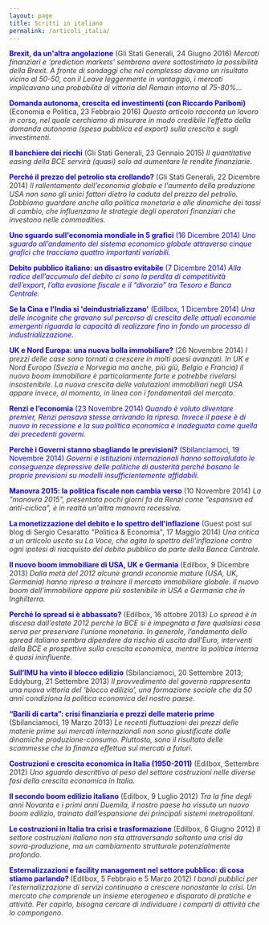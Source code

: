 ```yaml
---
layout: page
title: Scritti in italiano
permalink: /articoli_italia/
---
```


<style type="text/css">a {text-decoration: none; color: inherit}</style>

<span style="color: #1008F4;"><strong><a href="https://danielegirardi.github.io/posts/brexitpost" target="_blank" rel="noopener">Brexit, da un'altra angolazione</a></strong></span>
<span style="color: #333333;"><a href="http://www.glistatigenerali.com/borsa_istituzioni-ue/brexit-da-unaltra-angolazione/"  target="_blank" rel="noopener">(Gli Stati Generali, 24 Giugno 2016)</a>
<em> Mercati finanziari e ‘prediction markets’ sembrano avere sottostimato la possibilità della Brexit. A fronte di sondaggi che nel complesso davano un risultato vicino al 50-50, con il Leave leggermente in vantaggio, i mercati implicavano una probabilità di vittoria del Remain intorno al 75-80%... </em>
</span>

<span style="color: #1008F4;"><strong><a href="http://www.economiaepolitica.it/politiche-economiche/domanda-autonoma-crescita-ed-investimenti/" target="_blank" rel="noopener">Domanda autonoma, crescita ed investimenti (con Riccardo Pariboni)</a></strong>
<span style="color: #333333;"><a href="http://www.economiaepolitica.it/politiche-economiche/domanda-autonoma-crescita-ed-investimenti/"  target="_blank" rel="noopener">(Economia e Politica, 23 Febbraio 2016)
</a><em>Questo articolo racconta un lavoro in corso, nel quale cerchiamo di misurare in modo credibile l’effetto della domanda autonoma (spesa pubblica ed export) sulla crescita e sugli investimenti.</em>

<span style="color: #1008F4;"><strong><a href="https://danielegirardi.github.io/posts/banchieredeiricchi" target="_blank" rel="noopener">Il banchiere dei ricchi</a></strong>
<span style="color: #333333;"><a href="http://www.glistatigenerali.com/euro-e-bce_macroeconomia/il-banchiere-dei-ricchi/"  target="_blank" rel="noopener">(Gli Stati Generali, 23 Gennaio 2015)
</a><em>Il quantitative easing della BCE servirà (quasi) solo ad aumentare le rendite finanziarie.</em>

<span style="color: #1008F4;"><strong><a href="https://danielegirardi.github.io/posts/crollo_petrolio" target="_blank" rel="noopener">Perché il prezzo del petrolio sta crollando?</a></strong>
<span style="color: #333333;"><a href="http://www.glistatigenerali.com/capitali_macroeconomia_materie-prime/perche-e-crollato-il-prezzo-del-petrolio/"  target="_blank" rel="noopener">(Gli Stati Generali, 22 Dicembre 2014)
</a><em>Il rallentamento dell'economia globale e l'aumento della produzione USA non sono gli unici fattori dietro la caduta del prezzo del petrolio. Dobbiamo guardare anche alla politica monetaria e alle dinamiche dei tassi di cambio, che influenzano le strategie degli operatori finanziari che investono nelle commodities.  </em>

<span style="color: #1008F4;"><strong><a href="https://danielegirardi.github.io/posts/cinque_grafici" target="_blank" rel="noopener">Uno sguardo sull'economia mondiale in 5 grafici</a></strong>
(16 Dicembre 2014)
<em>Uno sguardo all’andamento del sistema economico globale attraverso cinque grafici che tracciano quattro importanti variabili.</em>

<span style="color: #1008F4;"><strong><a href="https://danielegirardi.github.io/posts/debito_ita_post" target="_blank" rel="noopener">Debito pubblico italiano: un disastro evitabile</a></strong>
(7 Dicembre 2014)
<em> Alla radice dell’accumulo del debito ci sono la perdita di competitività dell’export, l’alta evasione fiscale e il “divorzio” tra Tesoro e Banca Centrale.</em>

<span style="color: #1008F4;"><strong><a href="https://danielegirardi.github.io/posts/premature_deindustrialization" target="_blank" rel="noopener">Se la Cina e l'India si 'deindustrializzano'</a></strong>
(Edilbox, 1 Dicembre 2014)
<em> Una delle incognite che gravano sul percorso di crescita delle attuali economie emergenti riguarda la capacità di realizzare fino in fondo un processo di industrializzazione. </em>

<span style="color: #1008F4;"><strong><a href="http://www.reconomics.it/uk-e-nord-europa-una-nuova-bolla-immobiliare/" target="_blank" rel="noopener">UK e Nord Europa: una nuova bolla immobiliare?</a></strong>
<span style="color: #333333;"><a href="http://www.reconomics.it/uk-e-nord-europa-una-nuova-bolla-immobiliare/"  target="_blank" rel="noopener">(26 Novembre 2014)
</a><em>I prezzi delle case sono tornati a crescere in molti paesi avanzati. In UK e Nord Europa (Svezia e Norvegia ma anche, più giù, Belgio e Francia) il nuovo boom immobiliare è particolarmente forte e potrebbe rivelarsi insostenibile. La nuova crescita delle valutazioni immobiliari negli USA appare invece, al momento, in linea con i fondamentali del mercato.</em>

<span style="color: #1008F4;"><strong><a href="https://danielegirardi.github.io/posts/renzi_economia" target="_blank" rel="noopener">Renzi e l’economia</a></strong>
(23 Novembre 2014)
<em>Quando è voluto diventare premier, Renzi pensava stesse arrivando la ripresa. Invece il paese è di nuovo in recessione e la sua politica economica è inadeguata come quella dei precedenti governi. </em>

<span style="color: #1008F4;"><strong><a href="https://danielegirardi.github.io/posts/previsioni_sbagliate" target="_blank" rel="noopener">Perchè i Governi stanno sbagliando le previsioni?</a></strong>
(Sbilanciamoci, 19 Novembre 2014)
<em>Governi e istituzioni internazionali hanno sottovalutato le conseguenze depressive delle politiche di austerità perché basano le proprie previsioni su modelli insufficientemente affidabili. </em>

<span style="color: #1008F4;"><strong><a href="https://danielegirardi.github.io/posts/manovra_2015" target="_blank" rel="noopener">Manovra 2015: la politica fiscale non cambia verso</a></strong>
<span style="color: #333333;"><a href="https://danielegirardi.github.io/posts/manovra_2015"  target="_blank" rel="noopener">(10 Novembre 2014)
</a><em>La "manovra 2015", presentata pochi giorni fa da Renzi come “espansiva ed anti-ciclica”, è in realtà un'altra manovra recessiva.  </em>

<span style="color: #1008F4;"><strong><a href="http://politicaeconomiablog.blogspot.com/2014/05/una-critica-la-voce.html" target="_blank" rel="noopener">La monetizzazione del debito e lo spettro dell'inflazione</a></strong>
<span style="color: #333333;"><a href="http://politicaeconomiablog.blogspot.com/2014/05/una-critica-la-voce.html"  target="_blank" rel="noopener">(Guest post sul blog di Sergio Cesaratto "Politica & Economia", 17 Maggio 2014)
</a><em>Una critica a un articolo uscito su La Voce, che agita lo spettro dell'inflazione contro ogni ipotesi di riacquisto del debito pubblico da parte della Banca Centrale.</em>

<span style="color: #1008F4;"><strong><a href="https://danielegirardi.github.io/posts/nuovo_boom_immobiliare_2013" target="_blank" rel="noopener">Il nuovo boom immobiliare di USA, UK e Germania</a></strong>
<span style="color: #333333;"><a href="http://www.reconomics.it/il-nuovo-boom-immobiliare-di-usa-uk-e-germania/"  target="_blank" rel="noopener">(Edilbox, 9 Dicembre 2013)
</a><em>Dalla metà del 2012 alcune grandi economie mature (USA, UK, Germania) hanno ripreso a trainare il mercato immobiliare globale. Il nuovo boom dell’immobiliare appare più sostenibile in USA e Germania che in Inghilterra.</em>

<span style="color: #1008F4;"><strong><a href="https://danielegirardi.github.io/posts/spread_2013_post" target="_blank" rel="noopener">Perché lo spread si è abbassato?</a></strong>
<span style="color: #333333;">(Edilbox, 16 ottobre 2013)
<em>Lo spread è in discesa dall’estate 2012 perchè la BCE si è impegnata a fare qualsiasi cosa serva per preservare l’unione monetaria. In generale, l’andamento dello spread italiano sembra dipendere da rischio di uscita dall’Euro, interventi della BCE e prospettive sulla crescita economica, mentre la politica interna è quasi ininfluente.</em>

<span style="color: #1008F4;"><strong><a href="https://danielegirardi.github.io/posts/imu_blocco_edilizio" target="_blank" rel="noopener">Sull’IMU ha vinto il blocco edilizio</a></strong>
<span style="color: #333333;"><a href="http://old.sbilanciamoci.info/Sezioni/italie/Sull-Imu-ha-vinto-il-blocco-edilizio-20170.html"  target="_blank" rel="noopener">(Sbilanciamoci, 20 Settembre 2013</a>;  <a href="http://www.eddyburg.it/2013/09/sullimu-ha-vinto-il-blocco-edilizio.html"  target="_blank" rel="noopener">Eddyburg, 21 Settembre 2013</a>)
</a><em>Il provvedimento del governo rappresenta una nuova vittoria del ‘blocco edilizio’, una formazione sociale che da 50 anni condiziona la politica economica del nostro paese.</em>

<span style="color: #1008F4;"><strong><a href="https://danielegirardi.github.io/posts/barili_di_carta" target="_blank" rel="noopener">“Barili di carta”: crisi finanziaria e prezzi delle materie prime</a></strong>
<span style="color: #333333;"><a href="http://sbilanciamoci.info/barili-di-carta-le-materie-prime-in-balia-del-casino-17364/"  target="_blank" rel="noopener">(Sbilanciamoci, 19 Marzo 2013)
</a><em>Le recenti fluttuazioni dei prezzi delle materie prime sui mercati internazionali non sono giustificate dalle dinamiche produzione-consumo. Piuttosto, sono il risultato delle scommesse che la finanza effettua sui mercati a futuri.</em>

<span style="color: #1008F4;"><strong><a href="https://danielegirardi.github.io/posts/costruzioni_e_crescita" target="_blank" rel="noopener">Costruzioni e crescita economica in Italia (1950-2011)</a></strong>
<span style="color: #333333;">(Edilbox, Settembre 2012)
<em>Uno sguardo descrittivo al peso del settore costruzioni nelle diverse fasi della crescita economica in Italia.</em>

<span style="color: #1008F4;"><strong><a href="https://danielegirardi.github.io/posts/secondoboomedilizio" target="_blank" rel="noopener">Il secondo boom edilizio italiano</a></strong>
<span style="color: #333333;"><a href="https://danielegirardi.github.io/posts/secondoboomedilizio"  target="_blank" rel="noopener">(Edilbox, 9 Luglio 2012)
</a><em>Tra la fine degli anni Novanta e i primi anni Duemila, il nostro paese ha vissuto un nuovo boom edilizio, trainato dall’espansione dei principali sistemi metropolitani.</em>

<span style="color: #1008F4;"><strong><a href="https://danielegirardi.github.io/posts/crisi_e_trasformazione" target="_blank" rel="noopener">Le costruzioni in Italia tra crisi e trasformazione</a></strong>
<span style="color: #333333;"><a href="https://danielegirardi.github.io/posts/crisi_e_trasformazione"  target="_blank" rel="noopener">(Edilbox, 6 Giugno 2012)
</a><em>Il settore costruzioni italiano non sta attraversando soltanto una crisi da sovra-produzione, ma un cambiamento strutturale potenzialmente profondo.</em>

<span style="color: #1008F4;"><strong><a href="https://danielegirardi.github.io/posts/facility_management" target="_blank" rel="noopener">Esternalizzazioni e facility management nel settore pubblico: di cosa stiamo parlando?
</a></strong>
<span style="color: #333333;">(Edilbox, 5 Febbraio e 5 Marzo 2012)
<em>I bandi pubblici per l’esternalizzazione di servizi continuano a crescere nonostante la crisi. Un mercato che comprende un insieme eterogeneo e disparato di pratiche e attività. Per capirlo, bisogna cercare di individuare i comparti di attività che lo compongono.</em>
